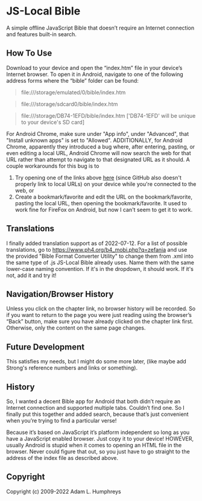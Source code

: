 # JS-Local Bible
A simple offline JavaScript Bible that doesn’t require an Internet connection and features built-in search.

## How To Use
Download to your device and open the “index.htm” file in your device’s Internet browser. To open it in Android, navigate to one of the following address forms where the “bible” folder can be found:

> file:///storage/emulated/0/bible/index.htm

> file:///storage/sdcard0/bible/index.htm

> file:///storage/DB74-1EFD/bible/index.htm ['DB74-1EFD' will be unique to your device's SD card]

For Android Chrome, make sure under "App info", under "Advanced", that "Install unknown apps" is set to "Allowed".
ADDITIONALLY, for Android Chrome, apparently they introduced a bug where, after entering, pasting, or even editing a local URL, Android Chrome will now search the web for that URL rather than attempt to navigate to that designated URL as it should. A couple workarounds for this bug is to
1) Try opening one of the links above [here](http://www.adamlhumphreys.com/~stuff/JS-LocalBibleLinks.htm) (since GitHub also doesn't properly link to local URLs) on your device while you're connected to the web, or
2) Create a bookmark/favorite and edit the URL on the bookmark/favorite, pasting the local URL, then opening the bookmark/favorite.
It used to work fine for FireFox on Android, but now I can't seem to get it to work.

## Translations
I finally added translation support as of 2022-07-12. For a list of possible translations, go to https://www.ph4.org/b4_mobi.php?q=zefania and use the provided "Bible Format Converter Utility" to change them from .xml into the same type of .js JS-Local Bible already uses. Name them with the same lower-case naming convention. If it's in the dropdown, it should work. If it's not, add it and try it!

## Navigation/Browser History
Unless you click on the chapter link, no browser history will be recorded. So if you want to return to the page you were just reading using the browser’s “Back” button, make sure you have already clicked on the chapter link first. Otherwise, only the content on the same page changes.

## Future Development
This satisfies my needs, but I might do some more later, (like maybe add Strong's reference numbers and links or something).

## History
So, I wanted a decent Bible app for Android that both didn’t require an Internet connection and supported multiple tabs. Couldn’t find one. So I finally put this together and added search, because that’s just convenient when you’re trying to find a particular verse!

Because it’s based on JavaScript it’s platform independent so long as you have a JavaScript enabled browser. Just copy it to your device! HOWEVER, usually Android is stupid when it comes to opening an HTML file in the browser. Never could figure that out, so you just have to go straight to the address of the index file as described above.

## Copyright
Copyright (c) 2009-2022 Adam L. Humphreys
